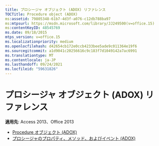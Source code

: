 ```yaml
---
title: プロシージャ オブジェクト (ADOX) リファレンス
TOCTitle: Procedure object (ADOX)
ms:assetid: 79805348-61b7-4d3f-a076-c12db788ba97
ms:mtpsurl: https://msdn.microsoft.com/library/JJ249500(v=office.15)
ms:contentKeyID: 48545769
ms.date: 09/18/2015
mtps_version: v=office.15
ms.localizationpriority: medium
ms.openlocfilehash: d42654cb172e0ccb4233bee5ade9c011364e19f6
ms.sourcegitcommit: a1d9041c20256616c9c183f7d1049142a7ac6991
ms.translationtype: MT
ms.contentlocale: ja-JP
ms.lasthandoff: 09/24/2021
ms.locfileid: "59631826"
---
```

# <a name="procedure-object-adox-reference"></a>プロシージャ オブジェクト (ADOX) リファレンス

**適用先**: Access 2013、Office 2013

- [Procedure オブジェクト (ADOX)](procedure-object-adox.md)
- [プロシージャのプロパティ、メソッド、およびイベント (ADOX)](procedure-properties-methods-and-events-adox.md)

